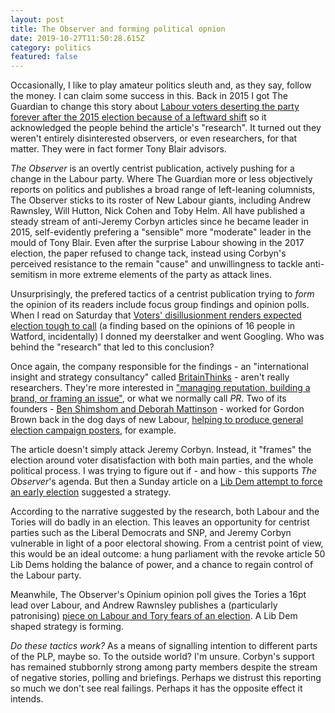 ```yaml
---
layout: post
title: The Observer and forming political opnion
date: 2019-10-27T11:50:28.615Z
category: politics
featured: false
---
```

Occasionally, I like to play amateur politics sleuth and, as they say, follow the money. I can claim some success in this. Back in 2015 I got The Guardian to change this story about [Labour voters deserting the party forever after the 2015 election because of a leftward shift](https://www.theguardian.com/politics/2015/jul/18/labour-party-voters-desertion-election) so it acknowledged the people behind the article's "research". It turned out they weren't entirely disinterested observers, or even researchers, for that matter. They were in fact former Tony Blair advisors.

<cite>The Observer</cite> is an overtly centrist publication, actively pushing for a change in the Labour party. Where The Guardian more or less objectively reports on politics and publishes a broad range of left-leaning columnists, The Observer sticks to its roster of New Labour giants, including Andrew Rawnsley, Will Hutton, Nick Cohen and Toby Helm. All have published a steady stream of anti-Jeremy Corbyn articles since he became leader in 2015, self-evidently prefering a "sensible" more "moderate" leader in the mould of Tony Blair. Even after the surprise Labour showing in the 2017 election, the paper refused to change tack, instead using Corbyn's perceived resistance to the remain "cause" and unwillingness to tackle anti-semitism in more extreme elements of the party as attack lines.

Unsurprisingly, the prefered tactics of a centrist publication trying to _form_ the opinion of its readers include focus group findings and opinion polls. When I read on Saturday that [Voters' disillusionment renders expected election tough to call](https://www.theguardian.com/uk-news/2019/oct/26/voters-disillusionment-renders-expected-election-tough-to-call) (a finding based on the opinions of 16 people in Watford, incidentally) I donned my deerstalker and went Googling. Who was behind the "research" that led to this conclusion?

Once again, the company responsible for the findings - an "international insight and strategy consultancy" called [BritainThinks](https://britainthinks.com/) - aren't really researchers. They're more interested in ["managing reputation, building a brand, or framing an issue"](https://britainthinks.com/what-we-do/strategy), or what we normally call _PR_. Two of its founders - [Ben Shimshom and Deborah Mattinson](https://britainthinks.com/team/) - worked for Gordon Brown back in the dog days of new Labour, [helping to produce general election campaign posters](https://www.prospectmagazine.co.uk/magazine/poster-truth-politics-the-gordon-brown-posters-for-the-election-that-never-was), for example.

The article doesn't simply attack Jeremy Corbyn. Instead, it "frames" the election around voter disatisfaction with both main parties, and the whole political process. I was trying to figure out if - and how - this supports <cite>The Observer</cite>'s agenda. But then a Sunday article on a [Lib Dem attempt to force an early election](https://www.theguardian.com/politics/2019/oct/26/boris-johnson-no-brexit-until-january-block-christmas-general-election) suggested a strategy.

According to the narrative suggested by the research, both Labour and the Tories will do badly in an election. This leaves an opportunity for centrist parties such as the Liberal Democrats and SNP, and Jeremy Corbyn vulnerable in light of a poor electoral showing. From a centrist point of view, this would be an ideal outcome: a hung parliament with the revoke article 50 Lib Dems holding the balance of power, and a chance to regain control of the Labour party.

Meanwhile, The Observer's Opinium opinion poll gives the Tories a 16pt lead over Labour, and Andrew Rawnsley publishes a (particularly patronising) [piece on Labour and Tory fears of an election](https://www.theguardian.com/commentisfree/2019/oct/27/turkeys-wont-vote-for-christmas-when-the-polls-are-telling-them-theyll-be-stuffed). A Lib Dem shaped strategy is forming.

_Do these tactics work?_ As a means of signalling intention to different parts of the PLP, maybe so. To the outside world? I'm unsure. Corbyn's support has remained stubbornly strong among party members despite the stream of negative stories, polling and briefings. Perhaps we distrust this reporting so much we don't see real failings. Perhaps it has the opposite effect it intends. 









